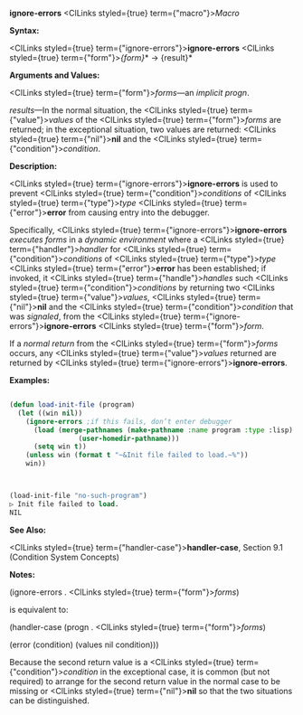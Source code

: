 **ignore-errors** <ClLinks styled={true} term={"macro"}><i>Macro</i></ClLinks> 



**Syntax:** 



<ClLinks styled={true} term={"ignore-errors"}><b>ignore-errors</b></ClLinks> <ClLinks styled={true} term={"form"}><i>\{form\}</i></ClLinks>\* → \{result\}\* 



**Arguments and Values:** 



<ClLinks styled={true} term={"form"}><i>forms</i></ClLinks>—an *implicit progn*. 



*results*—In the normal situation, the <ClLinks styled={true} term={"value"}><i>values</i></ClLinks> of the <ClLinks styled={true} term={"form"}><i>forms</i></ClLinks> are returned; in the exceptional situation, two values are returned: <ClLinks styled={true} term={"nil"}><b>nil</b></ClLinks> and the <ClLinks styled={true} term={"condition"}><i>condition</i></ClLinks>. 



**Description:** 



<ClLinks styled={true} term={"ignore-errors"}><b>ignore-errors</b></ClLinks> is used to prevent <ClLinks styled={true} term={"condition"}><i>conditions</i></ClLinks> of <ClLinks styled={true} term={"type"}><i>type</i></ClLinks> <ClLinks styled={true} term={"error"}><b>error</b></ClLinks> from causing entry into the debugger. 



Specifically, <ClLinks styled={true} term={"ignore-errors"}><b>ignore-errors</b></ClLinks> *executes forms* in a *dynamic environment* where a <ClLinks styled={true} term={"handler"}><i>handler</i></ClLinks> for <ClLinks styled={true} term={"condition"}><i>conditions</i></ClLinks> of <ClLinks styled={true} term={"type"}><i>type</i></ClLinks> <ClLinks styled={true} term={"error"}><b>error</b></ClLinks> has been established; if invoked, it <ClLinks styled={true} term={"handle"}><i>handles</i></ClLinks> such <ClLinks styled={true} term={"condition"}><i>conditions</i></ClLinks> by returning two <ClLinks styled={true} term={"value"}><i>values</i></ClLinks>, <ClLinks styled={true} term={"nil"}><b>nil</b></ClLinks> and the <ClLinks styled={true} term={"condition"}><i>condition</i></ClLinks> that was *signaled*, from the <ClLinks styled={true} term={"ignore-errors"}><b>ignore-errors</b></ClLinks> <ClLinks styled={true} term={"form"}><i>form</i></ClLinks>. 



If a *normal return* from the <ClLinks styled={true} term={"form"}><i>forms</i></ClLinks> occurs, any <ClLinks styled={true} term={"value"}><i>values</i></ClLinks> returned are returned by <ClLinks styled={true} term={"ignore-errors"}><b>ignore-errors</b></ClLinks>. 

**Examples:**
```lisp

(defun load-init-file (program) 
  (let ((win nil)) 
    (ignore-errors ;if this fails, don’t enter debugger 
      (load (merge-pathnames (make-pathname :name program :type :lisp) 
			     (user-homedir-pathname))) 
      (setq win t)) 
    (unless win (format t "~&Init file failed to load.~%")) 
    win)) 



(load-init-file "no-such-program") 
▷ Init file failed to load. 
NIL 

```
**See Also:** 



<ClLinks styled={true} term={"handler-case"}><b>handler-case</b></ClLinks>, Section 9.1 (Condition System Concepts) 



**Notes:** 



(ignore-errors . <ClLinks styled={true} term={"form"}><i>forms</i></ClLinks>) 



is equivalent to: 



(handler-case (progn . <ClLinks styled={true} term={"form"}><i>forms</i></ClLinks>) 



(error (condition) (values nil condition))) 



Because the second return value is a <ClLinks styled={true} term={"condition"}><i>condition</i></ClLinks> in the exceptional case, it is common (but not required) to arrange for the second return value in the normal case to be missing or <ClLinks styled={true} term={"nil"}><b>nil</b></ClLinks> so that the two situations can be distinguished. 



